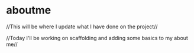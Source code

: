 # aboutme

//This will be where I update what I have done on the project//

//Today I'll be working on scaffolding and adding some basics to my about me//